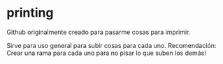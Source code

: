 # printing
Github originalmente creado para pasarme cosas para imprimir.

Sirve para uso general para subir cosas para cada uno.
Recomendación: Crear una rama para cada uno para no pisar lo que suben los demás!
